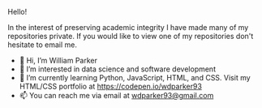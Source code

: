 Hello!

In the interest of preserving academic integrity I have made many of my repositories private. If you would like to view one of my repositories don't hesitate to email me.

- 👋 Hi, I’m William Parker
- 👀 I’m interested in data science and software development
- 🌱 I’m currently learning Python, JavaScript, HTML, and CSS. Visit my HTML/CSS portfolio at https://codepen.io/wdparker93
- 📫 You can reach me via email at wdparker93@gmail.com
